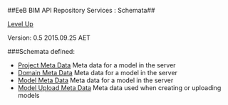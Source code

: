 ##EeB BIM API Repository Services : Schemata##

[Level Up](../README.md)

Version: 0.5 2015.09.25 AET

###Schemata defined:

* [Project Meta Data](project_meta_data.md)	Meta data for a model in the server
* [Domain Meta Data](domain_meta_data.md)	Meta data for a model in the server
* [Model Meta Data](model_meta_data.md)	Meta data for a model in the server
* [Model Upload Meta Data](model_upload_schema.md) Meta data used when creating or uploading models